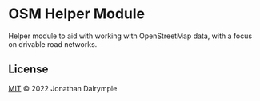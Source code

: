 # OSM Helper Module

Helper module to aid with working with OpenStreetMap data, with a focus on drivable road networks.

## License
[MIT](https://choosealicense.com/licenses/mit/) &copy; 2022 Jonathan Dalrymple